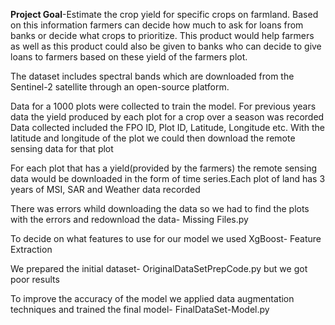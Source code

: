 **Project Goal**-Estimate the crop yield for specific crops on farmland. Based on this information farmers can decide how much to ask for loans from banks or decide what crops to prioritize. This product would help farmers as well as this product could also be given to banks who can decide to give loans to farmers based on these yield of the farmers plot.



The dataset includes spectral bands which are downloaded from the Sentinel-2 satellite through an open-source platform. 

Data for a 1000 plots were collected to train the model. For previous years data the yield produced by each plot for a crop over a season was recorded Data collected included the FPO ID, Plot ID, Latitude, Longitude etc. With the latitude and longitude of the plot we could then download the remote sensing data for that plot


For each plot that has a yield(provided by the farmers) the remote sensing data would be downloaded in the form of time series.Each plot of land has 3 years of MSI, SAR and Weather data recorded


There was errors whild downloading the data so we had to find the plots with the errors and redownload the data- Missing Files.py

To decide on what features to use for our model we used XgBoost- Feature Extraction

We prepared the initial dataset- OriginalDataSetPrepCode.py but we got poor results

To improve the accuracy of the model we applied data augmentation techniques and trained the final model- FinalDataSet-Model.py


